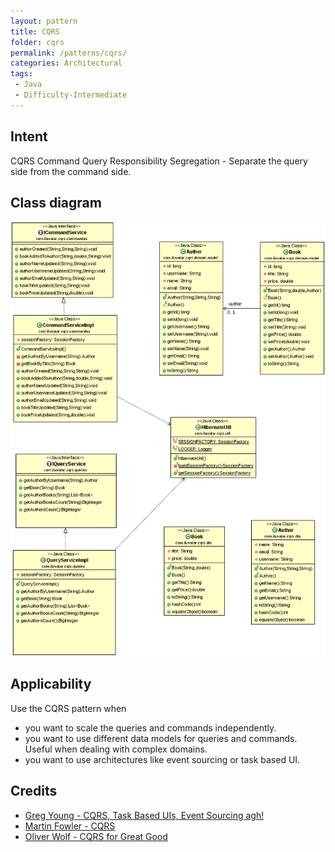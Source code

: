 ```yaml
---
layout: pattern
title: CQRS
folder: cqrs
permalink: /patterns/cqrs/
categories: Architectural
tags:
 - Java
 - Difficulty-Intermediate
---
```


## Intent
CQRS Command Query Responsibility Segregation - Separate the query side from the command side.

## Class diagram
![alt text](./etc/cqrs.png "CQRS")

## Applicability
Use the CQRS pattern when

* you want to scale the queries and commands independently.
* you want to use different data models for queries and commands. Useful when dealing with complex domains.
* you want to use architectures like event sourcing or task based UI.

## Credits

* [Greg Young - CQRS, Task Based UIs, Event Sourcing agh!](http://codebetter.com/gregyoung/2010/02/16/cqrs-task-based-uis-event-sourcing-agh/)
* [Martin Fowler - CQRS](https://martinfowler.com/bliki/CQRS.html)
* [Oliver Wolf - CQRS for Great Good](https://www.youtube.com/watch?v=Ge53swja9Dw)
